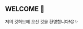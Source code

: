 
<!--
**Eunji-Choi-Lulu/Eunji-Choi-Lulu** is a ✨ _special_ ✨ repository because its `README.md` (this file) appears on your GitHub profile.

Here are some ideas to get you started:

- 🔭 I’m currently working on ...
- 🌱 I’m currently learning ...
- 👯 I’m looking to collaborate on ...
- 🤔 I’m looking for help with ...
- 💬 Ask me about ...
- 📫 How to reach me: ...
- 😄 Pronouns: ...
- ⚡ Fun fact: ...
-->


## WELCOME 🚀
저의 깃허브에 오신 것을 환영합니다!😊✨

<!--
## 📚 프로그래밍 언어

### 💻 JavaScript: 초급

* Node.js 기반 개발 환경 구성
* JavaScript를 통한 간단한 웹 페이지 화면 개발
* jQuery를 통해 HTML 요소 제어 및 CSS 스타일 변경

### 💾 데이터베이스: 초급
* MySQL을 활용한 CRUD 쿼리 수행 가능
* Union, Join을 통한 데이터 병합 및 조건 선택 수행 가능
* DBeaver를 활용한 로컬 및 원격 DB 연결
* MariaDB, MySQL, Oracle DB와 같은 DBMS 접속 및 데이터 조회

### ☕ Java: 초급

* 객체지향 프로그램에 기반한 코드 작성 가능
* 간단한 로직 기반의 프로젝트 구현 (예: 쇼핑몰, 주사위 게임 등)

### 🐍 Python: 초급

* Jupyter Lab 작업 환경 구축
* 구글 코랩 환경에서 웹 데이터 Data Frame 처리
* Selenium을 이용한 웹 브라우저 자동화 및 크롤링 구현
* CSV, JSON 및 XML 데이터 가공 및 분석

### 🔗 Solidity: 초급

* Remix를 활용한 Ethereum 스마트 컨트랙트 작성
* Ganache로 테스트 블록체인 설치를 통한 블록체인 환경 구축 및 트랜잭션 실습


## ⚙️ 운영체제

### 🐧 리눅스: 초급

* 기본적인 리눅스 작업 가능
* 사용자 권한, 패키지 업데이트, 파일 및 디렉토리 조작 등 명령어 활용 가능
* VirtualBox 기반 Ubuntu 설치 및 포트 포워딩 설정 가능
* Vi 편집기 활용, 간단한 쉘 스크립트 작성 및 crontab 설정 경험
-->
